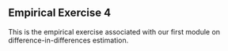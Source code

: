 ## Empirical Exercise 4  

This is the empirical exercise associated with our first module on difference-in-differences estimation.
